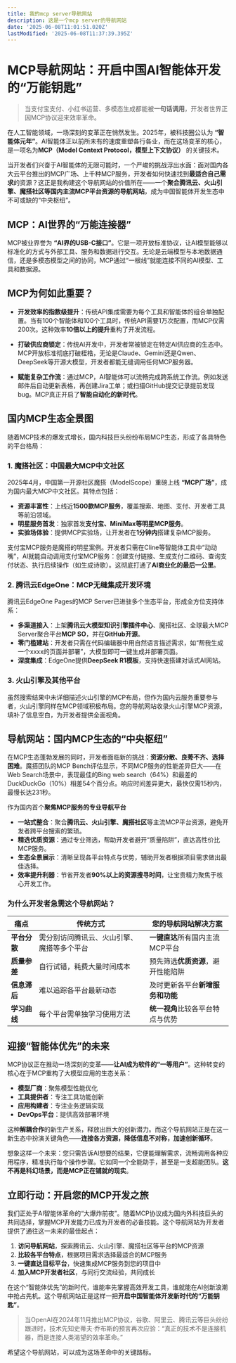 ```yaml
---
title: 我的mcp server导航网站
description: 这是一个mcp server的导航网站
date: '2025-06-08T11:01:51.020Z'
lastModified: '2025-06-08T11:37:39.395Z'
---
```



# MCP导航网站：开启中国AI智能体开发的“万能钥匙”

> 当支付宝支付、小红书运营、多模态生成都能被**一句话调用**，开发者世界正因MCP协议迎来效率革命。

在人工智能领域，一场深刻的变革正在悄然发生。2025年，被科技圈公认为 **“智能体元年”**。AI智能体正以前所未有的速度重塑各行各业，而在这场变革的核心，是一项名为**MCP（Model Context Protocol，模型上下文协议）** 的关键技术。

当开发者们兴奋于AI智能体的无限可能时，一个严峻的挑战浮出水面：面对国内各大云平台推出的MCP广场、上千种MCP服务，开发者如何快速找到**最适合自己需求**的资源？这正是我构建这个导航网站的价值所在——一个**聚合腾讯云、火山引擎、魔搭社区等国内主流MCP平台资源的导航网站**，成为中国智能体开发生态中不可或缺的“中央枢纽”。

## MCP：AI世界的“万能连接器”

MCP被业界誉为 **“AI界的USB-C接口”**。它是一项开放标准协议，让AI模型能够以标准化的方式与外部工具、服务和数据进行交互。无论是云端模型与本地数据通信，还是多模态模型之间的协同，MCP通过“一根线”就能连接不同的AI模型、工具和数据源。

## MCP为何如此重要？

- **开发效率的指数级提升**：传统API集成需要为每个工具和智能体的组合单独配置。当有100个智能体和100个工具时，传统API需要1万次配置，而MCP仅需200次。这种效率**10倍以上的提升**重构了开发流程。
  
- **打破供应商锁定**：传统AI开发中，开发者常被锁定在特定AI供应商的生态中。MCP开放标准彻底打破桎梏，无论是Claude、Gemini还是Qwen、DeepSeek等开源大模型，开发者都能无缝调用任何MCP服务器。

- **赋能复杂工作流**：通过MCP，AI智能体可以流畅完成跨系统工作流。例如发送邮件后自动更新表格，再创建Jira工单；或扫描GitHub提交记录提前发现bug。MCP真正开启了**智能自动化的新时代**。

## 国内MCP生态全景图

随着MCP技术的爆发式增长，国内科技巨头纷纷布局MCP生态，形成了各具特色的平台格局：

### 1. 魔搭社区：中国最大MCP中文社区

2025年4月，中国第一开源社区魔搭（ModelScope）重磅上线 **“MCP广场”**，成为国内最大MCP中文社区。其特点包括：

- **资源丰富性**：上线近**1500款MCP服务**，覆盖搜索、地图、支付、开发者工具等前沿领域。
- **明星服务首发**：独家首发**支付宝、MiniMax等明星MCP服务**。
- **实验场体验**：提供MCP实验场，让开发者在**1分钟内**搭建复杂MCP服务。

支付宝MCP服务是魔搭的明星案例。开发者只需在Cline等智能体工具中“动动嘴”，AI就能自动调用支付宝MCP服务：创建支付链接、生成支付二维码、查询支付状态、执行后续操作（如生成诗歌）。这彻底打通了**AI商业化的最后一公里**。

### 2. 腾讯云EdgeOne：MCP无缝集成开发环境

腾讯云EdgeOne Pages的MCP Server已进驻多个生态平台，形成全方位支持体系：

- **多渠道接入**：上架**腾讯云大模型知识引擎插件中心**、魔搭社区、全球最大MCP Server聚合平台**MCP SO**，并在**GitHub开源**。
- **零门槛建站**：开发者只需在代码编辑器中用自然语言描述需求，如“帮我生成一个xxxx的页面并部署”，大模型即可一键生成并部署页面。
- **深度集成**：EdgeOne提供**DeepSeek R1模板**，支持快速搭建对话式AI网站。

### 3. 火山引擎及其他平台

虽然搜索结果中未详细描述火山引擎的MCP布局，但作为国内云服务重要参与者，火山引擎同样在MCP领域积极布局。您的导航网站收录火山引擎MCP资源，填补了信息空白，为开发者提供全面视角。

## 导航网站：国内MCP生态的“中央枢纽”

在MCP生态蓬勃发展的同时，开发者面临新的挑战：**资源分散、良莠不齐、选择困难**。魔搭团队的MCP Bench评估显示，不同MCP服务的性能差异巨大——在Web Search场景中，表现最佳的Bing web search（64%）和最差的DuckDuckGo（10%）相差54个百分点。响应时间差异更大，最快仅需15秒内，最慢长达231秒。

作为国内首个**聚焦MCP服务的专业导航平台**

- **一站式整合**：聚合**腾讯云、火山引擎、魔搭社区**等主流MCP平台资源，避免开发者跨平台搜索的繁琐。
- **精选优质资源**：通过专业筛选，帮助开发者避开“质量陷阱”，直达高性价比MCP服务。
- **生态全景展示**：清晰呈现各平台特点与优势，辅助开发者根据项目需求做出最佳选择。
- **效率提升利器**：节省开发者**90%以上的资源搜寻时间**，让宝贵精力聚焦于核心开发工作。

### 为什么开发者急需这个导航网站？

| **痛点** | **传统方式** | **您的导航网站解决方案** |
|----------|--------------|------------------------|
| **平台分散** | 需分别访问腾讯云、火山引擎、魔搭等多个平台 | **一键直达**所有国内主流MCP平台 |
| **质量参差** | 自行试错，耗费大量时间成本 | 预先筛选**优质资源**，避开性能陷阱 |
| **信息滞后** | 难以追踪各平台最新动态 | 及时更新各平台**新增服务和功能** |
| **学习曲线** | 每个平台需单独学习使用方法 | **统一视角**比较各平台特点与优势 |

## 迎接“智能体优先”的未来

MCP协议正在推动一场深刻的变革——**让AI成为软件的“一等用户”**。这种转变的核心在于MCP重构了大模型应用的生态关系：

- **模型厂商**：聚焦模型性能优化
- **工具提供者**：专注工具功能创新
- **应用构建者**：专注业务逻辑实现
- **DevOps平台**：提供高效部署环境

这种**解耦合作**的新生产关系，释放出巨大的创新潜力。而这个导航网站正是在这一新生态中扮演关键角色——**连接各方资源，降低信息不对称，加速创新循环**。

想象这样一个未来：您只需告诉AI想要的结果，它便能理解需求，流畅调用各种应用程序，精准执行每个操作步骤。它如同一个全能助手，甚至是一支超能团队。**这不再是科幻场景，而是MCP正在铺就的现实**。

## 立即行动：开启您的MCP开发之旅

我们正处于AI智能体革命的“大爆炸前夜”。随着MCP协议成为国内外科技巨头的共同选择，掌握MCP开发能力已成为开发者的必备技能。这个导航网站为开发者提供了通往这一未来的最佳起点：

1. **访问导航网站**，探索腾讯云、火山引擎、魔搭社区等平台的MCP资源
2. **比较各平台特点**，根据项目需求选择最适合的MCP服务
3. **一键直达目标平台**，快速集成MCP服务到您的项目中
4. **加入MCP开发者社区**，与同行交流经验，共同成长

在这个“智能体优先”的新时代，谁能率先掌握高效开发工具，谁就能在AI创新浪潮中抢占先机。这个导航网站正是这样一把**开启中国智能体开发新时代的“万能钥匙”**。

> 当OpenAI在2024年11月推出MCP协议，谷歌、阿里云、腾讯云等巨头纷纷跟进时，技术先知史蒂夫·乔布斯的预言再次应验：“真正的技术不是连接机器，而是连接人类渴望的效率革命。”

希望这个导航网站，可以成为这场革命中的关键路标。

